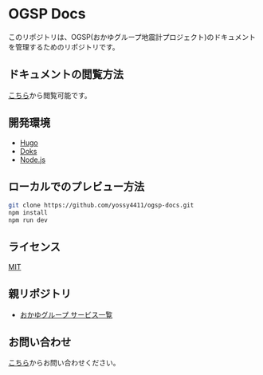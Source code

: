 # OGSP Docs

このリポジトリは、OGSP(おかゆグループ地震計プロジェクト)のドキュメントを管理するためのリポジトリです。

## ドキュメントの閲覧方法

[こちら](https://ogsp.okayugroup.com/)から閲覧可能です。

## 開発環境

- [Hugo](https://gohugo.io/)
- [Doks](https://getdoks.org/)
- [Node.js](https://nodejs.org/)

## ローカルでのプレビュー方法

```bash
git clone https://github.com/yossy4411/ogsp-docs.git
npm install
npm run dev
```

## ライセンス

[MIT](/LICENSE)

## 親リポジトリ

- [おかゆグループ サービス一覧](https://yossy4411/okayugroup-services-root)

## お問い合わせ

[こちら](https://okayugroup.com/contact/)からお問い合わせください。